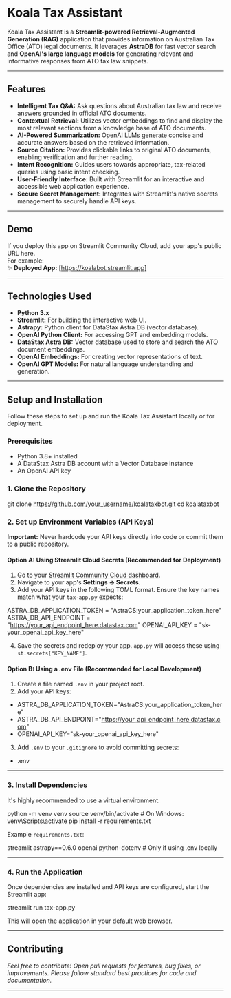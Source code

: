 # Koala Tax Assistant

Koala Tax Assistant is a **Streamlit-powered Retrieval-Augmented Generation (RAG)** application that provides information on Australian Tax Office (ATO) legal documents. It leverages **AstraDB** for fast vector search and **OpenAI's large language models** for generating relevant and informative responses from ATO tax law snippets.

---

## Features

- **Intelligent Tax Q&A:** Ask questions about Australian tax law and receive answers grounded in official ATO documents.
- **Contextual Retrieval:** Utilizes vector embeddings to find and display the most relevant sections from a knowledge base of ATO documents.
- **AI-Powered Summarization:** OpenAI LLMs generate concise and accurate answers based on the retrieved information.
- **Source Citation:** Provides clickable links to original ATO documents, enabling verification and further reading.
- **Intent Recognition:** Guides users towards appropriate, tax-related queries using basic intent checking.
- **User-Friendly Interface:** Built with Streamlit for an interactive and accessible web application experience.
- **Secure Secret Management:** Integrates with Streamlit's native secrets management to securely handle API keys.

---

## Demo

If you deploy this app on Streamlit Community Cloud, add your app's public URL here.  
For example:  
✨ **Deployed App:** [https://koalabot.streamlit.app]

---

## Technologies Used

- **Python 3.x**
- **Streamlit:** For building the interactive web UI.
- **Astrapy:** Python client for DataStax Astra DB (vector database).
- **OpenAI Python Client:** For accessing GPT and embedding models.
- **DataStax Astra DB:** Vector database used to store and search the ATO document embeddings.
- **OpenAI Embeddings:** For creating vector representations of text.
- **OpenAI GPT Models:** For natural language understanding and generation.

---

## Setup and Installation

Follow these steps to set up and run the Koala Tax Assistant locally or for deployment.

### Prerequisites

- Python 3.8+ installed
- A DataStax Astra DB account with a Vector Database instance
- An OpenAI API key

### 1. Clone the Repository

git clone https://github.com/your_username/koalataxbot.git
cd koalataxbot


### 2. Set up Environment Variables (API Keys)

**Important:** Never hardcode your API keys directly into code or commit them to a public repository.

#### Option A: Using Streamlit Cloud Secrets (Recommended for Deployment)

1. Go to your [Streamlit Community Cloud dashboard](https://share.streamlit.io).
2. Navigate to your app's **Settings → Secrets**.
3. Add your API keys in the following TOML format. Ensure the key names match what your `tax-app.py` expects:

ASTRA_DB_APPLICATION_TOKEN = "AstraCS:your_application_token_here"
ASTRA_DB_API_ENDPOINT = "https://your_api_endpoint_here.datastax.com"
OPENAI_API_KEY = "sk-your_openai_api_key_here"


4. Save the secrets and redeploy your app. `app.py` will access these using `st.secrets["KEY_NAME"]`.

#### Option B: Using a .env File (Recommended for Local Development)

1. Create a file named `.env` in your project root.
2. Add your API keys:

- ASTRA_DB_APPLICATION_TOKEN="AstraCS:your_application_token_here"
- ASTRA_DB_API_ENDPOINT="https://your_api_endpoint_here.datastax.com"
- OPENAI_API_KEY="sk-your_openai_api_key_here"


3. Add `.env` to your `.gitignore` to avoid committing secrets:

- .env


---

### 3. Install Dependencies

It's highly recommended to use a virtual environment.

python -m venv venv
source venv/bin/activate # On Windows: venv\Scripts\activate
pip install -r requirements.txt


Example `requirements.txt`:

streamlit
astrapy==0.6.0
openai
python-dotenv # Only if using .env locally


---

### 4. Run the Application

Once dependencies are installed and API keys are configured, start the Streamlit app:

streamlit run tax-app.py


This will open the application in your default web browser.

---

## Contributing

*Feel free to contribute! Open pull requests for features, bug fixes, or improvements. Please follow standard best practices for code and documentation.*

---
